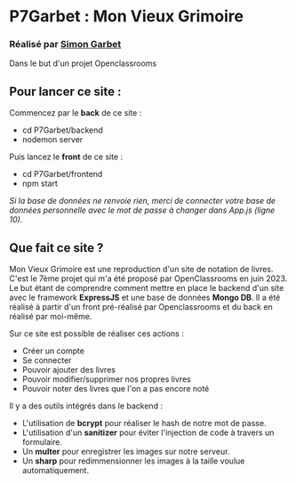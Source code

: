 # P7Garbet : Mon Vieux Grimoire

### Réalisé par [Simon Garbet](https://www.simongarbet.com)
Dans le but d'un projet Openclassrooms

## Pour lancer ce site :

Commencez par le **back** de ce site :
- cd P7Garbet/backend
- nodemon server

Puis lancez le **front** de ce site :
- cd P7Garbet/frontend
- npm start

*Si la base de données ne renvoie rien, merci de connecter votre base de données personnelle avec le mot de passe à changer dans App.js (ligne 10).* 


## Que fait ce site ?

Mon Vieux Grimoire est une reproduction d'un site de notation de livres.
C'est le 7ème projet qui m'a été proposé par OpenClassrooms en juin 2023.
Le but étant de comprendre comment mettre en place le backend d'un site avec le framework **ExpressJS** et une base de données **Mongo DB**.
Il a été réalisé à partir d'un front pré-réalisé par Openclassrooms et du back en réalisé par moi-même.

Sur ce site est possible de réaliser ces actions :

- Créer un compte
- Se connecter
- Pouvoir ajouter des livres
- Pouvoir modifier/supprimer nos propres livres
- Pouvoir noter des livres que l'on a pas encore noté


Il y a des outils intégrés dans le backend :

- L'utilisation de **bcrypt** pour réaliser le hash de notre mot de passe.
- L'utilisation d'un **sanitizer** pour éviter l'injection de code à travers un formulaire. 
- Un **multer** pour enregistrer les images sur notre serveur.
- Un **sharp** pour redimmensionner les images à la taille voulue automatiquement.









